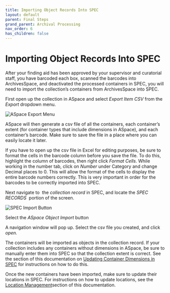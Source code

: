 ```yaml
---
title: Importing Object Records Into SPEC
layout: default
parent: Final Steps
grand_parent: Archival Processing
nav_order: 6
has_children: false
---
```

# Importing Object Records Into SPEC
After your finding aid has been approved by your supervisor and curatorial staff, you have barcoded each box, scanned the barcodes into ArchivesSpace, and deactivated the processed containers in SPEC, you will need to import the collection’s containers from ArchivesSpace into SPEC.

First open up the collection in ASpace and select _Export Item CSV_ from the _Export_ dropdown menu.

![ASpace Export Menu](/Images/115-ASpace-Export.png)

ASpace will then generate a csv file of all the containers, each container’s extent (for container types that include dimensions in ASpace), and each container’s barcode. Make sure to save the file in a place where you can easily locate it later. 

If you have to open up the csv file in Excel for editing purposes, be sure to format the cells in the barcode column before you save the file. To do this, highlight the column of barcodes, then right click _Format Cells_. While working in the number tab, click on _Number_ under Category and change Decimal places to 0. This will allow the format of the cells to display the entire barcode numbers correctly. This is very important in order for the barcodes to be correctly imported into SPEC.

Next navigate to  the _collection record_ in SPEC, and locate the _SPEC RECORDS_  portion of the screen.

![SPEC Import Button](/Images/116-SPEC-Import.png)

Select the _ASpace Object Import_ button

A navigation window will pop up. Select the csv file you created, and click _open._

The containers will be imported as objects in the collection record. If your collection includes any containers without dimensions in ASpace, be sure to manually enter them into SPEC so that the collection extent is correct. See the section of this documentation on [Updating Container Dimensions in SPEC]() for instructions on how to do this.

Once the new containers have been imported, make sure to update their locations in SPEC. For instructions on how to update locations, see the [Location Management](https://nypl.github.io/pres-docs/archivalProcessing/Location_Management.html)section of this documentation.



